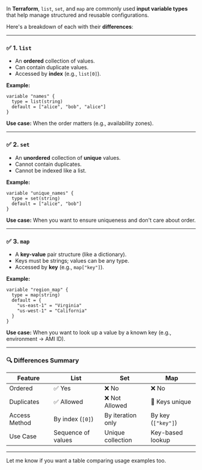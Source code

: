 In **Terraform**, `list`, `set`, and `map` are commonly used **input variable types** that help manage structured and reusable configurations.

Here's a breakdown of each with their **differences**:

---

### ✅ 1. `list`

* An **ordered** collection of values.
* Can contain duplicate values.
* Accessed by **index** (e.g., `list[0]`).

**Example:**

```hcl
variable "names" {
  type = list(string)
  default = ["alice", "bob", "alice"]
}
```

**Use case:** When the order matters (e.g., availability zones).

---

### ✅ 2. `set`

* An **unordered** collection of **unique** values.
* Cannot contain duplicates.
* Cannot be indexed like a list.

**Example:**

```hcl
variable "unique_names" {
  type = set(string)
  default = ["alice", "bob"]
}
```

**Use case:** When you want to ensure uniqueness and don't care about order.

---

### ✅ 3. `map`

* A **key-value** pair structure (like a dictionary).
* Keys must be strings; values can be any type.
* Accessed by **key** (e.g., `map["key"]`).

**Example:**

```hcl
variable "region_map" {
  type = map(string)
  default = {
    "us-east-1" = "Virginia"
    "us-west-1" = "California"
  }
}
```

**Use case:** When you want to look up a value by a known key (e.g., environment -> AMI ID).

---

### 🔍 Differences Summary

| Feature       | List               | Set               | Map                |
| ------------- | ------------------ | ----------------- | ------------------ |
| Ordered       | ✅ Yes              | ❌ No              | ❌ No               |
| Duplicates    | ✅ Allowed          | ❌ Not Allowed     | 🔸 Keys unique     |
| Access Method | By index (`[0]`)   | By iteration only | By key (`["key"]`) |
| Use Case      | Sequence of values | Unique collection | Key-based lookup   |

---

Let me know if you want a table comparing usage examples too.
